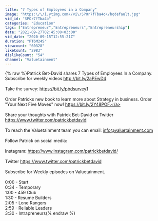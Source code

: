 ```yaml
---
title: "7 Types of Employees in a Company"
image: "https:\/\/i.ytimg.com\/vi\/SPOr7fTba4o\/hqdefault.jpg"
vid_id: "SPOr7fTba4o"
categories: "Education"
tags: ["Entrepreneur","Entrepreneurs","Entrepreneurship"]
date: "2021-09-27T02:45:00+03:00"
vid_date: "2020-09-15T12:55:21Z"
duration: "PT6M24S"
viewcount: "60328"
likeCount: "2983"
dislikeCount: "54"
channel: "Valuetainment"
---
```

{% raw %}Patrick Bet-David shares 7 Types of Employees In a Company. Subscribe for weekly videos <a rel="nofollow" target="blank" href="http://bit.ly/2aPEwD4">http://bit.ly/2aPEwD4</a><br /><br />Take the survey: <a rel="nofollow" target="blank" href="https://bit.ly/pbdsurvey1">https://bit.ly/pbdsurvey1</a><br /><br />Order Patricks new book to learn more about Strategy in business. Order &quot;Your Next Five Moves&quot; now! <a rel="nofollow" target="blank" href="https://bit.ly/2Y48POF.">https://bit.ly/2Y48POF.</a> <br /><br />Share your thoughts with Patrick Bet-David on Twitter <a rel="nofollow" target="blank" href="https://www.twitter.com/patrickbetdavid">https://www.twitter.com/patrickbetdavid</a><br /><br />To reach the Valuetainment team you can email: info@valuetainment.com<br /><br />Follow Patrick on social media:<br /><br />Instagram: <a rel="nofollow" target="blank" href="https://www.instagram.com/patrickbetdavid/">https://www.instagram.com/patrickbetdavid/</a><br /><br />Twitter <a rel="nofollow" target="blank" href="https://www.twitter.com/patrickbetdavid">https://www.twitter.com/patrickbetdavid</a><br /><br />Subscribe for Weekly episodes on Valuetainment.<br /><br />0:00 - Start<br />0:34 - Temporary<br />1:00 - 459 Club<br />1:30 - Resume Builders<br />2:05 - Lone Rangers<br />2:59 - Reliable Leaders<br />3:30 - Intrapreneurs{% endraw %}
